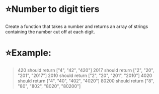 # :star:Number to digit tiers

Create a function that takes a number and returns an array of strings containing the number cut off at each digit.

# :star:Example:


> 420 should return ["4", "42", "420"]
> 2017 should return ["2", "20", "201", "2017"]
> 2010 should return ["2", "20", "201", "2010"]
> 4020 should return ["4", "40", "402", "4020"]
> 80200 should return ["8", "80", "802", "8020", "80200"]